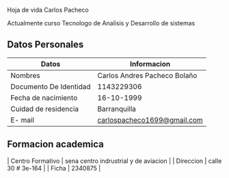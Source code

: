  Hoja de vida Carlos Pacheco

 Actualmente curso Tecnologo de Analisis y Desarrollo de sistemas 

 ## Datos Personales

 | Datos | Informacion |
 | --- | ---| 
 | Nombres | Carlos Andres Pacheco Bolaño
 | Documento De Identidad | 1143229306
 | Fecha de nacimiento | 16-10-1999
 | Cuidad de residencia | Barranquilla
 | E- mail | carlospacheco1699@gmail.com |

 ## Formacion academica 

 | Centro Formativo | sena centro indrustrial y de aviacion |
 | Direccion | calle 30 # 3e-164 |
 | Ficha | 2340875 |
